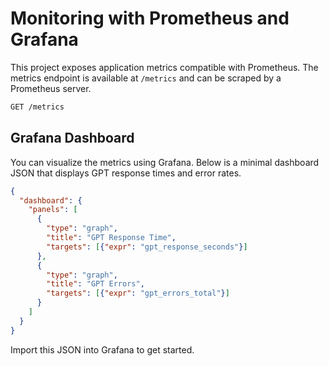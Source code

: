 # Monitoring with Prometheus and Grafana

This project exposes application metrics compatible with Prometheus. The metrics endpoint is available at `/metrics` and can be scraped by a Prometheus server.

```txt
GET /metrics
```

## Grafana Dashboard

You can visualize the metrics using Grafana. Below is a minimal dashboard JSON that displays GPT response times and error rates.

```json
{
  "dashboard": {
    "panels": [
      {
        "type": "graph",
        "title": "GPT Response Time",
        "targets": [{"expr": "gpt_response_seconds"}]
      },
      {
        "type": "graph",
        "title": "GPT Errors",
        "targets": [{"expr": "gpt_errors_total"}]
      }
    ]
  }
}
```

Import this JSON into Grafana to get started.
